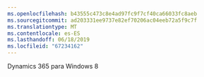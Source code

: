 ```yaml
---
ms.openlocfilehash: b43555c473c8e4ad97fc9f7cf40ca66033fc8aeb
ms.sourcegitcommit: ad203331ee9737e82ef70206ac04eeb72a5f9c7f
ms.translationtype: MT
ms.contentlocale: es-ES
ms.lasthandoff: 06/18/2019
ms.locfileid: "67234162"
---
```

Dynamics 365 para Windows 8
